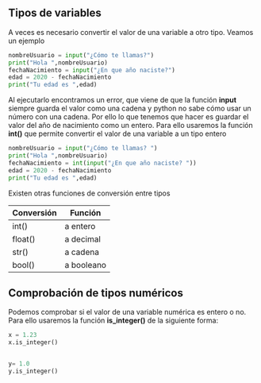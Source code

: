 ## Tipos de variables

A veces es necesario convertir el valor de una variable a otro tipo. Veamos un ejemplo

```python
nombreUsuario = input("¿Cómo te llamas?")
print("Hola ",nombreUsuario)
fechaNacimiento = input("¿En que año naciste?")
edad = 2020 - fechaNacimiento
print("Tu edad es ",edad)
```

Al ejecutarlo encontramos un error, que viene de que la función **input** siempre guarda el valor como una cadena y python no sabe cómo usar un número con una cadena. Por ello lo que tenemos que hacer es guardar el valor del año de nacimiento como un entero. Para ello usaremos la función **int()** que permite convertir el valor de una variable a un tipo entero

```python
nombreUsuario = input("¿Cómo te llamas? ")
print("Hola ",nombreUsuario)
fechaNacimiento = int(input("¿En que año naciste? "))
edad = 2020 - fechaNacimiento
print("Tu edad es ",edad)
```

Existen otras funciones de conversión entre tipos


|**Conversión**|**Función**
|---|---
|int()| a entero
|float()| a decimal
|str()|a cadena
|bool()| a booleano


## Comprobación de tipos numéricos

Podemos comprobar si el valor de una variable numérica es entero o no. Para ello usaremos la función **is_integer()** de la siguiente forma:

```python
x = 1.23
x.is_integer()


y= 1.0
y.is_integer()
```
